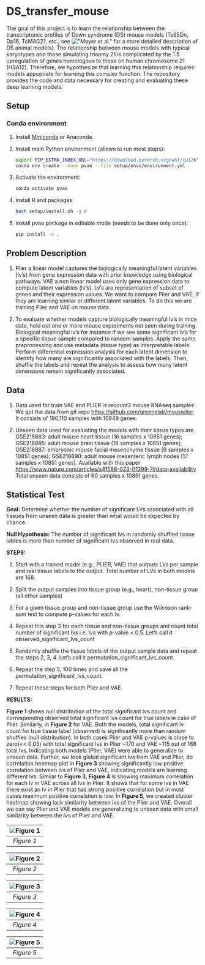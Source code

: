 # DS_transfer_mouse
The goal of this project is to learn the relationship between the transcriptomic profiles of Down syndrome (DS) mouse models (Ts65Dn, Dp16, TcMAC21, etc.,  see !["Moyer et al."](https://www.cell.com/trends/genetics/fulltext/S0168-9525(20)30253-5?dgcid=raven_jbs_aip_email#secst0080) for a more detailed description of DS animal models). The relationship between mouse models with typical karyotypes and those simulating trisomy 21 is complicated by the 1.5 upregulation of genes homologous to those on human chromosome 21 (HSA12). Therefore, we hypothesize that learning this relationship requires models appopriate for learning this complex function. The repository provides the code and data necessary for creating and evaluating these deep learning models.  

## Setup

### Conda environment

1. Install [Miniconda](https://docs.conda.io/en/latest/miniconda.html) or Anaconda.

1. Install main Python environment (allows to run most steps):

   ```bash
   export PIP_EXTRA_INDEX_URL="https://download.pytorch.org/whl/cu126"
   conda env create --name pvae --file setup/envs/environment.yml
   ```

1. Activate the environment:

    ```bash
    conda activate pvae
    ```

1. Install R and packages:

   ```bash
   bash setup/install.sh -g r
   ```

1. Install pvae package in editable mode (needs to be done only once):

    ```bash
    pip install -e .
    ```

## Problem Description ##

1. Plier a linear model captures the biologically meaningful latent variables (lv’s) from gene expression data with prior knowledge using biological pathways. VAE a non linear model uses only gene expression data to compute latent variables (lv’s). Lv’s are representation of subset of genes and their expression values. We want to compare Plier and VAE, if they are learning similar or different latent variables. To do this we are training Plier and VAE on mouse data. 

2. To evaluate whether models capture biologically meaningful lv’s in mice data, hold out one or more mouse experiments not seen during training. Biological meaningful lv’s for instance if we see some significant lv’s for a specific tissue sample compared to random samples. Apply the same preprocessing and use metadata (tissue type) as interpretable labels.  Perform differential expression analysis for each latent dimension to identify how many are significantly associated with the labels. Then, shuffle the labels and repeat the analysis to assess how many latent dimensions remain significantly associated.  

## Data ##
1. Data used for train VAE and PLIER is recount3 mouse RNAseq samples . We got the data from  git repo https://github.com/greenelab/mousiplier. It consists of 190,110 samples with 10849 genes. 

2. Unseen data used for evaluating the models with their tissue types are GSE218883: adult mouse heart tissue (16 samples x 10851 genes); GSE218885: adult mouse brain tissue (18 samples x 10851 genes); GSE218887: embryonic mouse facial mesenchyme tissue (9 samples x 10851 genes);  GSE218890: adult mouse mesenteric lymph nodes (17 samples x 10851 genes). Available with this paper https://www.nature.com/articles/s41588-023-01399-7#data-availability  Total unseen data consists of 60 samples x 10851 genes. 

## Statistical Test ##

**Goal:** Determine whether the number of significant LVs associated with all tissues from unseen data is greater than what would be expected by chance.

**Null Hypothesis:** The number of significant lvs in randomly shuffled tissue lables is more than number of significant lvs observed in real data. 

**STEPS:**
1. Start with a trained model (e.g., PLIER, VAE) that outputs LVs per sample and real tissue labels to the output. Total number of LVs in both models are 168. 

2. Split the output samples into tissue group (e.g., heart), non-tissue group (all other samples) 

3. For a given tissue group and non-tissue group use the Wilcoxon rank-sum test to compute p-values for each lv.  

4. Repeat this step 3 for each tissue and non-tissue groups and count total number of significant lvs i.e. lvs with p-value < 0.5. Let’s call it observed_significant_lvs_count 

5. Randomly shuffle the tissue labels of the output sample data and repeat the steps 2, 3, 4. Let’s call it permutation_significant_lvs_count. 

6. Repeat the step 5, 100 times and save all the permutation_significant_lvs_count.  

7. Repeat these steps for both Plier and VAE.
 
**RESULTS:**

**Figure 1** shows null distribution of the total significant lvs count and corresponding observed total significant lvs count for true labels in case of Plier. Similarly, in **Figure 2** for VAE. Both the models, total significant lv count for true tissue label (observed) is significantly more than random shuffles (null distribution).  In both cases Plier and VAE p-values is close to zero(<< 0.05) with total significant lvs in Plier ~170 and VAE ~115 out of 168 total lvs. Indicating both models (Plier, VAE) were able to generalize to unseen data. Further, we took global significant lvs from VAE and Plier, do correlation heatmap plot in **Figure 3** showing significantly low positive correlation between lvs of Plier and VAE, indicating models are learning different lvs. Similar to **Figure 3**, **Figure 4** is showing maximum correlation for each lv in VAE across all lvs in Plier. It shows that for some lvs in VAE there exist an lv in Plier that has strong positive correlation but in most cases maximum positive correlation is low. In **Figure 5**,  we created cluster heatmap showing lack similarity between lvs of the Plier and VAE. Overall we can say Plier and VAE models are generalizing to unseen data with small similarity between the lvs of Plier and VAE.

|![Figure 1](https://github.com/CostelloLab/DS_transfer_mouse/blob/main/figures/Null_distribution_Plier_plot.PNG)|
|:--:|
| *Figure 1* |

|![Figure 2](https://github.com/CostelloLab/DS_transfer_mouse/blob/main/figures/Null_distribution_VAE_plot.PNG)|
|:--:|
| *Figure 2* |

|![Figure 3](https://github.com/CostelloLab/DS_transfer_mouse/blob/main/figures/vae_plier_significant_lvs_correlation.PNG)|
|:--:|
| *Figure 3* |

|![Figure 4](https://github.com/CostelloLab/DS_transfer_mouse/blob/main/figures/vae_plier_significant_lvs_max_correlation.PNG)|
|:--:|
| *Figure 4* |

|![Figure 5](https://github.com/CostelloLab/DS_transfer_mouse/blob/main/figures/correlation_cluster_heatmap.png)|
|:--:|
| *Figure 5* |
